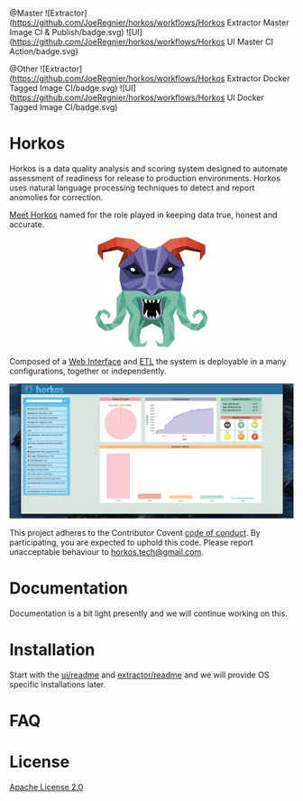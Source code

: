 @Master
![Extractor](https://github.com/JoeRegnier/horkos/workflows/Horkos Extractor Master Image CI & Publish/badge.svg)
![UI](https://github.com/JoeRegnier/horkos/workflows/Horkos UI Master CI Action/badge.svg)

@Other
![Extractor](https://github.com/JoeRegnier/horkos/workflows/Horkos Extractor Docker Tagged Image CI/badge.svg)
![UI](https://github.com/JoeRegnier/horkos/workflows/Horkos UI Docker Tagged Image CI/badge.svg)

# Horkos
Horkos is a data quality analysis and scoring system designed to automate assessment of readiness for release to production environments.  Horkos uses natural language processing techniques to detect and report anomolies for correction. 

[Meet Horkos](https://en.wikipedia.org/wiki/Horkos) named for the role played in keeping data true, honest and accurate.

<center><img src="ui/ui/static/ui/logo.png" width="200px" alt="Horkos"></center>

Composed of a [Web Interface](ui/README.md) and [ETL](extractor/README.md) the system is deployable in a many configurations, together or independently.

![Horkos Screen](assets/horkos.png)

This project adheres to the Contributor Covent [code of conduct](CODE_OF_CONDUCT.md). By participating, you are expected to uphold this code. Please report unacceptable behaviour to [horkos.tech@gmail.com](horkos.tech@gmail.com).

# Documentation

Documentation is a bit light presently and we will continue working on this.

# Installation

Start with the [ui/readme](ui/README.md) and [extractor/readme](extractor/README.MD) and we will provide OS specific installations later.

# FAQ

# License

[Apache License 2.0](LICENSE)

